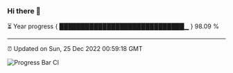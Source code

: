 ### Hi there 👋

⏳ Year progress { █████████████████████████████▁ } 98.09 %

---

⏰ Updated on Sun, 25 Dec 2022 00:59:18 GMT

![Progress Bar CI](https://github.com/liununu/liununu/workflows/Progress%20Bar%20CI/badge.svg)

